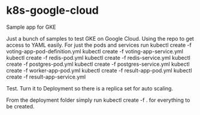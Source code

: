 # k8s-google-cloud
Sample app for GKE

Just a bunch of samples to test GKE on Google Cloud. Using the repo to get access to YAML easily.
For just the pods and services run
kubectl create -f voting-app-pod-definition.yml
kubectl create -f voting-app-service.yml
kubectl create -f redis-pod.yml
kubectl create -f redis-service.yml
kubectl create -f postgres-pod.yml
kubectl create -f postgres-service.yml
kubectl create -f worker-app-pod.yml
kubectl create -f result-app-pod.yml
kubectl create -f result-app-service.yml

Test.
Turn it to Deployment so there is a replica set for auto scaling.

From the deployment folder simply run kubectl create -f . for
everything to be created.
